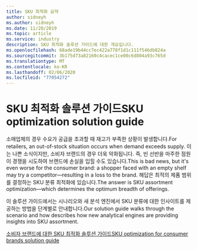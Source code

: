 ```yaml
---
title: SKU 최적화 요약
author: sidneyh
ms.author: sidneyh
ms.date: 11/20/2019
ms.topic: article
ms.service: industry
description: SKU 최적화 솔루션 가이드에 대한 개요입니다.
ms.openlocfilehash: 68ade19b44cc7ec422a778f1d1c111f546db824a
ms.sourcegitcommit: 3b175d73a82160c4cacec1ce00c6d804a93c765d
ms.translationtype: MT
ms.contentlocale: ko-KR
ms.lasthandoff: 02/06/2020
ms.locfileid: "77054272"
---
```

# <a name="sku-optimization-solution-guide"></a><span data-ttu-id="c818d-103">SKU 최적화 솔루션 가이드</span><span class="sxs-lookup"><span data-stu-id="c818d-103">SKU optimization solution guide</span></span>

<span data-ttu-id="c818d-104">소매업체의 경우 수요가 공급을 초과할 때 재고가 부족한 상황이 발생합니다.</span><span class="sxs-lookup"><span data-stu-id="c818d-104">For retailers, an out-of-stock situation occurs when demand exceeds supply.</span></span> <span data-ttu-id="c818d-105">이는 나쁜 소식이지만, 소비자 브랜드의 경우 더욱 악화됩니다. 즉, 빈 선반을 마주한 점원이 경쟁을 시도하여 브랜드에 손실을 입힐 수도 있습니다.</span><span class="sxs-lookup"><span data-stu-id="c818d-105">This is bad news, but it's even worse for the consumer brand: a shopper faced with an empty shelf may try a competitor—resulting in a loss to the brand.</span></span> <span data-ttu-id="c818d-106">해답은 최적의 제품 범위를 결정하는 SKU 분류 최적화에 있습니다.</span><span class="sxs-lookup"><span data-stu-id="c818d-106">The answer is SKU assortment optimization—which determines the optimum breadth of offerings.</span></span>  

<span data-ttu-id="c818d-107">이 솔루션 가이드에서는 시나리오와 새 분석 엔진에서 SKU 분류에 대한 인사이트를 제공하는 방법을 단계별로 안내합니다.</span><span class="sxs-lookup"><span data-stu-id="c818d-107">Our solution guide walks through the scenario and how describes how new analytical engines are providing insights into SKU assortment.</span></span> 

[<span data-ttu-id="c818d-108">소비자 브랜드에 대한 SKU 최적화 솔루션 가이드</span><span class="sxs-lookup"><span data-stu-id="c818d-108">SKU optimization for consumer brands solution guide </span></span>](/azure/industry/retail/sku-optimization-solution-guide)
